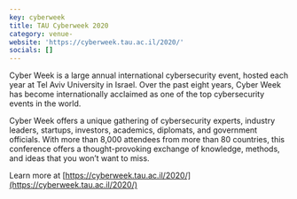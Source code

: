 ```yaml
---
key: cyberweek
title: TAU Cyberweek 2020
category: venue-
website: 'https://cyberweek.tau.ac.il/2020/'
socials: []
---
```


Cyber Week is a large annual international cybersecurity event, hosted each year at Tel Aviv University in Israel. Over the past eight years, Cyber Week has become internationally acclaimed as one of the top cybersecurity events in the world.

Cyber Week offers a unique gathering of cybersecurity experts, industry leaders, startups, investors, academics, diplomats, and government officials. With more than 8,000 attendees from more than 80 countries, this conference offers a thought-provoking exchange of knowledge, methods, and ideas that you won’t want to miss.

Learn more at [https://cyberweek.tau.ac.il/2020/](https://cyberweek.tau.ac.il/2020/)
